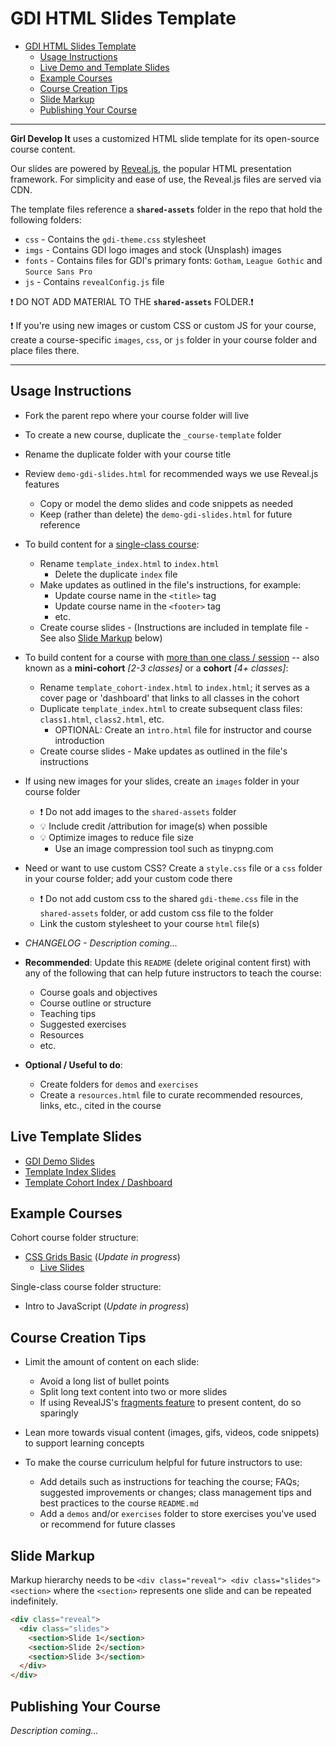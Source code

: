 # GDI HTML Slides Template

<!-- TOC start -->

- [GDI HTML Slides Template](#gdi-html-slides-template)
  - [Usage Instructions](#usage-instructions)
  - [Live Demo and Template Slides](#live-template-slides)
  - [Example Courses](#example-courses)
  - [Course Creation Tips](#course-creation-tips)
  - [Slide Markup](#slide-markup)
  - [Publishing Your Course](#publishing-your-course)
    <!-- TOC end -->
    <!-- TOC --><a name="gdi-html-slides-template"></a>

---

**Girl Develop It** uses a customized HTML slide template for its open-source course content.

Our slides are powered by [Reveal.js](https://revealjs.com/), the popular HTML presentation framework. For simplicity and ease of use, the Reveal.js files are served via CDN.

The template files reference a **`shared-assets`** folder in the repo that hold the following folders:

- `css` - Contains the `gdi-theme.css` stylesheet
- `imgs` - Contains GDI logo images and stock (Unsplash) images
- `fonts` - Contains files for GDI's primary fonts: `Gotham`, `League Gothic` and `Source Sans Pro`
- `js` - Contains `revealConfig.js` file

:exclamation: DO NOT ADD MATERIAL TO THE **`shared-assets`** FOLDER.:exclamation:

:exclamation: If you're using new images or custom CSS or custom JS for your course, create a course-specific `images`, `css`, or `js` folder in your course folder and place files there.

---

## Usage Instructions

- Fork the parent repo where your course folder will live

- To create a new course, duplicate the `_course-template` folder
  <br/>

- Rename the duplicate folder with your course title
  <br/>

- Review `demo-gdi-slides.html` for recommended ways we use Reveal.js features

  - Copy or model the demo slides and code snippets as needed
  - Keep (rather than delete) the `demo-gdi-slides.html` for future reference
    <br/>

- To build content for a [single-class course](#examples):

  - Rename `template_index.html` to `index.html`
    - Delete the duplicate `index` file
  - Make updates as outlined in the file's instructions, for example:
    - Update course name in the `<title>` tag
    - Update course name in the `<footer>` tag
    - etc.
  - Create course slides - (Instructions are included in template file - See also [Slide Markup](#slide-markup) below)
    <br/>

- To build content for a course with [more than one class / session](#examples) -- also known as a **mini-cohort** _[2-3 classes]_ or a **cohort** _[4+ classes]_:

  - Rename `template_cohort-index.html` to `index.html`; it serves as a cover page or 'dashboard' that links to all classes in the cohort
  - Duplicate `template_index.html` to create subsequent class files: `class1.html`, `class2.html`, etc.
    - OPTIONAL: Create an `intro.html` file for instructor and course introduction
  - Create course slides - Make updates as outlined in the file's instructions
    <br/>

- If using new images for your slides, create an `images` folder in your course folder

  - :exclamation: Do not add images to the `shared-assets` folder
  - :bulb: Include credit /attribution for image(s) when possible
  - :bulb: Optimize images to reduce file size
    - Use an image compression tool such as tinypng.com
      <br/>

- Need or want to use custom CSS? Create a `style.css` file or a `css` folder in your course folder; add your custom code there

  - :exclamation: Do not add custom css to the shared `gdi-theme.css` file in the `shared-assets` folder, or add custom css file to the folder
  - Link the custom stylesheet to your course `html` file(s)
    <br/>

- _CHANGELOG - Description coming..._
  <br>

- **Recommended**: Update this `README` (delete original content first) with any of the following that can help future instructors to teach the course:

  - Course goals and objectives
  - Course outline or structure
  - Teaching tips
  - Suggested exercises
  - Resources
  - etc.

- **Optional / Useful to do**:
  - Create folders for `demos` and `exercises`
  - Create a `resources.html` file to curate recommended resources, links, etc., cited in the course

## Live Template Slides

- [GDI Demo Slides](https://girldevelopit.github.io/gdi-html-css/_course-template/demo-gdi-slides.html)
- [Template Index Slides](https://girldevelopit.github.io/gdi-html-css/_course-template/template_index.html)
- [Template Cohort Index / Dashboard](https://girldevelopit.github.io/gdi-html-css/_course-template/template_cohort-index.html)

## Example Courses

Cohort course folder structure:

- [CSS Grids Basic](https://github.com/girldevelopit/gdi-html-css/tree/main/css-grid-basics) (_Update in progress_)
  - [Live Slides](https://girldevelopit.github.io/gdi-html-css/css-grid-basics/)

Single-class course folder structure:

- Intro to JavaScript (_Update in progress_)

## Course Creation Tips

- Limit the amount of content on each slide:

  - Avoid a long list of bullet points
  - Split long text content into two or more slides
  - If using RevealJS's [fragments feature](https://revealjs.com/fragments/) to present content, do so sparingly
    <br>

- Lean more towards visual content (images, gifs, videos, code snippets) to support learning concepts
  <br>

- To make the course curriculum helpful for future instructors to use:

  - Add details such as instructions for teaching the course; FAQs; suggested improvements or changes; class management tips and best practices to the course `README.md`
  - Add a `demos` and/or `exercises` folder to store exercises you've used or recommend for future classes

## Slide Markup

Markup hierarchy needs to be `<div class="reveal"> <div class="slides"> <section>` where the `<section>` represents one slide and can be repeated indefinitely.

```html
<div class="reveal">
  <div class="slides">
    <section>Slide 1</section>
    <section>Slide 2</section>
    <section>Slide 3</section>
  </div>
</div>
```

## Publishing Your Course

_Description coming..._
